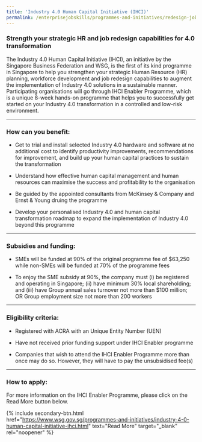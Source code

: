 ```yaml
---
title: 'Industry 4.0 Human Capital Initiative (IHCI)'
permalink: /enterprisejobskills/programmes-and-initiatives/redesign-jobs/industry-40-human-capital-initiative--ihci-/
---
```


### Strength your strategic HR and job redesign capabilities for 4.0 transformation

The Industry 4.0 Human Capital Initiative (IHCI), an initiative by the Singapore Business Federation and WSG, is the first of its kind programme in Singapore to help you strengthen your strategic Human Resource (HR) planning, workforce development and job redesign capabilities to augment the implementation of Industry 4.0 solutions in a sustainable manner. Participating organisations will go through IHCI Enabler Programme, which is a unique 8-week hands-on programme that helps you to successfully get started on your Industry 4.0 transformation in a controlled and low-risk environment.

---

### How can you benefit:

- Get to trial and install selected Industry 4.0 hardware and software at no additional cost to identify productivity improvements, recommendations for improvement, and build up your human capital practices to sustain the transformation

- Understand how effective human capital management and human resources can maximise the success and profitability to the organisation

- Be guided by the appointed consultants from McKinsey & Company and Ernst & Young druing the programme

- Develop your personalised Industry 4.0 and human capital transformation roadmap to expand the implementation of Industry 4.0 beyond this programme

---

### Subsidies and funding:

- SMEs will be funded at 90% of the original programme fee of $63,250 while non-SMEs will be funded at 70% of the programme fees

- To enjoy the SME subsidy at 90%, the company must (i) be registered and operating in Singapore; (ii) have minimum 30% local shareholding; and (iii) have Group annual sales turnover not more than $100 million; OR Group employment size not more than 200 workers

---

### Eligibility criteria:

- Registered with ACRA with an Unique Entity Number (UEN)

- Have not received prior funding support under IHCI Enabler programme

- Companies that wish to attend the IHCI Enabler Programme more than once may do so. However, they will have to pay the unsubsidised fee(s)

---

### How to apply:

For more information on the IHCI Enabler Programme, please click on the Read More button below.

{% include secondary-btn.html href="https://www.wsg.gov.sg/programmes-and-initiatives/industry-4-0-human-capital-initiative-ihci.html" text="Read More" target="_blank" rel="noopener" %}

<script src="/jquery/resize-tables.js"></script>

